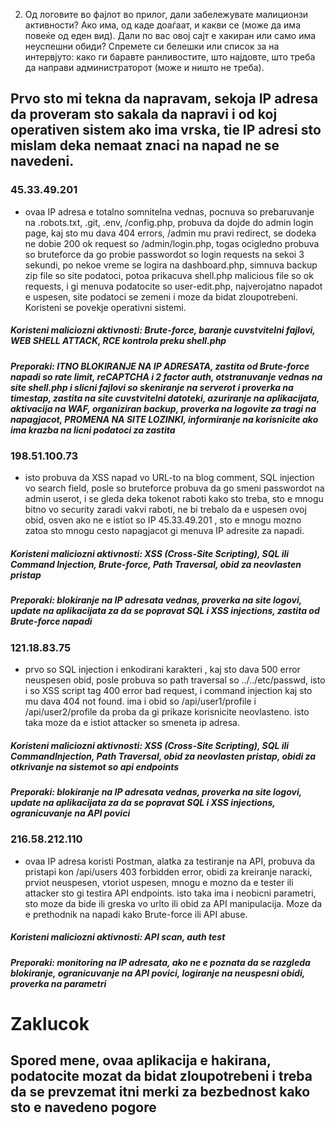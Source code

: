 2. Од логовите во фајлот во прилог, дали забележувате малиционзи активности? Ако има, од каде доаѓаат, и какви се (може да има повеќе од еден вид). Дали по вас овој сајт е хакиран или само има неуспешни обиди? Спремете си белешки или список за на интервјуто: како ги баравте ранливостите, што најдовте, што треба да направи администраторот (може и ништо не треба).

## Prvo sto mi tekna da napravam, sekoja IP adresa da proveram sto sakala da napravi i od koj operativen sistem ako ima vrska, tie IP adresi sto mislam deka nemaat znaci na napad ne se navedeni.

### 45.33.49.201
- ovaa IP adresa e totalno somnitelna vednas, pocnuva so prebaruvanje na .robots.txt, .git, .env, /config.php, probuva da dojde do admin login page, kaj sto mu dava 404 errors, /admin mu pravi redirect, se dodeka ne dobie 200 ok request so /admin/login.php, togas ocigledno probuva so bruteforce da go probie passwordot so login requests na sekoi 3 sekundi, po nekoe vreme se logira na dashboard.php, simnuva backup zip file so site podatoci, potoa prikacuva shell.php malicious file so ok requests, i gi menuva podatocite so user-edit.php, najverojatno napadot e uspesen, site podatoci se zemeni i moze da bidat zloupotrebeni. Koristeni se povekje operativni sistemi.
##### Koristeni maliciozni aktivnosti: Brute-force, baranje cuvstvitelni fajlovi, WEB SHELL ATTACK, RCE kontrola preku shell.php
##### Preporaki: ITNO BLOKIRANJE NA IP ADRESATA, zastita od Brute-force napadi so rate limit, reCAPTCHA i 2 factor auth, otstranuvanje vednas na site shell.php i slicni fajlovi so skeniranje na serverot i proverka na timestap, zastita na site cuvstvitelni datoteki, azuriranje na aplikacijata, aktivacija na WAF, organiziran backup, proverka na logovite za tragi na napagjacot, PROMENA NA SITE LOZINKI, informiranje na korisnicite ako ima krazba na licni podatoci za zastita

### 198.51.100.73
- isto probuva da XSS napad vo URL-to na blog comment, SQL injection vo search field, posle so bruteforce probuva da go smeni passwordot na admin userot, i se gleda deka tokenot raboti kako sto treba, sto e mnogu bitno vo security zaradi vakvi raboti, ne bi trebalo da e uspesen ovoj obid, osven ako ne e istiot so IP 45.33.49.201 , sto e mnogu mozno zatoa sto mnogu cesto napagjacot gi menuva IP adresite za napadi.
##### Koristeni maliciozni aktivnosti: XSS (Cross-Site Scripting), SQL ili Command Injection, Brute-force, Path Traversal, obid za neovlasten pristap
##### Preporaki: blokiranje na IP adresata vednas, proverka na site logovi, update na aplikacijata za da se popravat SQL i XSS injections, zastita od Brute-force napadi

### 121.18.83.75
- prvo so SQL injection i enkodirani karakteri , kaj sto dava 500 error neuspesen obid, posle probuva so path traversal so ../../etc/passwd, isto i so XSS script tag 400 error bad request, i command injection kaj sto mu dava 404 not found. ima i obid so /api/user1/profile i /api/user2/profile da proba da gi prikaze korisnicite neovlasteno. isto taka moze da e istiot attacker so smeneta ip adresa.
##### Koristeni maliciozni aktivnosti: XSS (Cross-Site Scripting), SQL ili CommandInjection, Path Traversal, obid za neovlasten pristap, obidi za otkrivanje na sistemot so api endpoints
##### Preporaki: blokiranje na IP adresata vednas, proverka na site logovi, update na aplikacijata za da se popravat SQL i XSS injections, ogranicuvanje na API povici

### 216.58.212.110
- ovaa IP adresa koristi Postman, alatka za testiranje na API, probuva da pristapi kon /api/users 403 forbidden error, obidi za kreiranje naracki, prviot neuspesen, vtoriot uspesen, mnogu e mozno da e tester ili attacker sto gi testira API endpoints. isto taka ima i neobicni parametri, sto moze da bide ili greska vo urlto ili obid za API manipulacija. Moze da e prethodnik na napadi kako Brute-force ili API abuse.
##### Koristeni maliciozni aktivnosti: API scan, auth test
##### Preporaki: monitoring na IP adresata, ako ne e poznata da se razgleda blokiranje, ogranicuvanje na API povici, logiranje na neuspesni obidi, proverka na parametri

# Zaklucok

## Spored mene, ovaa aplikacija e hakirana, podatocite mozat da bidat zloupotrebeni i treba da se prevzemat itni merki za bezbednost kako sto e navedeno pogore
